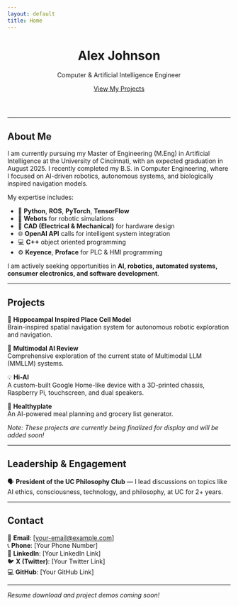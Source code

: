```yaml
---
layout: default
title: Home
---
```


<header class="hero">
  <h1>Alex Johnson</h1>
  <p>Computer & Artificial Intelligence Engineer</p>
  <a href="#projects" class="btn">View My Projects</a>
</header>

---

## About Me
I am currently pursuing my Master of Engineering (M.Eng) in Artificial Intelligence at the University of Cincinnati, with an expected graduation in August 2025. I recently completed my B.S. in Computer Engineering, where I focused on AI-driven robotics, autonomous systems, and biologically inspired navigation models.

My expertise includes:
- 🐍 **Python**, **ROS**, **PyTorch**, **TensorFlow**
- 🤖 **Webots** for robotic simulations
- 🔌 **CAD (Electrical & Mechanical)** for hardware design
- 🌐 **OpenAI API** calls for intelligent system integration
- 💻 **C++** object oriented programming
- ⚙️ **Keyence**, **Proface** for PLC & HMI programming

I am actively seeking opportunities in **AI, robotics, automated systems, consumer electronics, and software development**.

---

## Projects  
🧠 **Hippocampal Inspired Place Cell Model**  
Brain-inspired spatial navigation system for autonomous robotic exploration and navigation.  

🤖 **Multimodal AI Review**  
Comprehensive exploration of the current state of Multimodal LLM (MMLLM) systems.

💡 **Hi-AI**  
A custom-built Google Home-like device with a 3D-printed chassis, Raspberry Pi, touchscreen, and dual speakers.  

🥦 **Healthyplate**  
An AI-powered meal planning and grocery list generator.  

*Note: These projects are currently being finalized for display and will be added soon!*

---

## Leadership & Engagement  
🗣️ **President of the UC Philosophy Club** — I lead discussions on topics like AI ethics, consciousness, technology, and philosophy, at UC for 2+ years.

---

## Contact  
📧 **Email**: [your-email@example.com]  
📞 **Phone**: [Your Phone Number]  
🔗 **LinkedIn**: [Your LinkedIn Link]  
🐦 **X (Twitter)**: [Your Twitter Link]  
💻 **GitHub**: [Your GitHub Link]  

---

*Resume download and project demos coming soon!*

